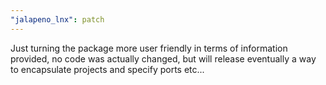 ```yaml
---
"jalapeno_lnx": patch
---
```


Just turning the package more user friendly in terms of information provided, no code was actually changed, but will release eventually a way to encapsulate projects and specify ports etc...
